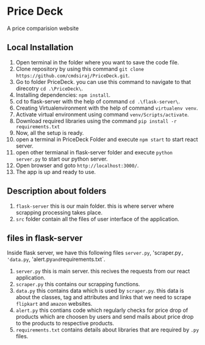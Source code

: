 # Price Deck
A price comparision website
## Local Installation
1. Open terminal in the folder where you want to save the code file. 
2. Clone repository by using this command `git clone https://github.com/cmdsiraj/PriceDeck.git`.
3. Go to folder PriceDeck. you can use this command to navigate to that direcotry `cd .\PriceDeck\`.
4. Installing dependencies: `npm install`.
5. cd to flask-server with the help of command  `cd .\flask-server\`.
6. Creating Virtualenvironment with the help of command `virtualenv venv`.
7. Activate virtual environment using command `venv/Scripts/activate`.
8. Download required libraries using the command `pip install -r requirements.txt`
9. Now, all the setup is ready. 
10. open a terminal in PriceDeck Folder and execute `npm start` to start react server. 
11. open other termianal in flask-server folder and execute `python server.py` to start our python server. 
12. Open browser and goto `http://localhost:3000/`.
13. The app is up and ready to use. 

## Description about folders

1. `flask-server` this is our main folder. this is where server where scrapping processing takes place. 
2. `src` folder contain all the files of user interface of the application.

## files in flask-server

Inside flask server, we have this following files `server.py`, 'scraper.py`, 'data.py`, 'alert.py` and `requirements.txt`.

1) `server.py` this is main server. this recives the requests from our react application. 
2) `scraper.py` this contains our scrapping functions. 
3) `data.py` this contains data which is used by `scraper.py`. this data is about the classes, tag and attributes and links that we need to scrape `flipkart` and `amazon` websites. 
4) `alert.py` this contians code which regularly checks for price drop of products which are choosen by users and send mails about price drop to the products to respective products. 
5) `requirements.txt` contains details about libraries that are required by `.py` files. 
